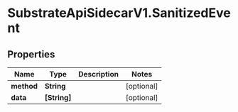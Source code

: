 # SubstrateApiSidecarV1.SanitizedEvent

## Properties

Name | Type | Description | Notes
------------ | ------------- | ------------- | -------------
**method** | **String** |  | [optional] 
**data** | **[String]** |  | [optional] 


